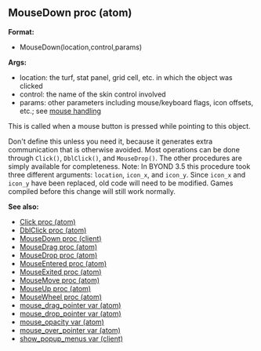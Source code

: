 ## MouseDown proc (atom)

<!-- -->
**Format:**
+   MouseDown(location,control,params)
<!-- -->
**Args:**
+   location: the turf, stat panel, grid cell, etc. in which the object
    was clicked
+   control: the name of the skin control involved
+   params: other parameters including mouse/keyboard flags, icon
    offsets, etc.; see [mouse handling](/ref/DM/mouse.md) 

This is called when a mouse button is pressed while pointing to
this object. 

Don\'t define this unless you need it, because it
generates extra communication that is otherwise avoided. Most operations
can be done through `Click()`, `DblClick()`, and `MouseDrop()`. The
other procedures are simply available for completeness.
Note: In BYOND 3.5 this procedure took three different arguments:
`location`, `icon_x`, and `icon_y`. Since `icon_x` and `icon_y` have
been replaced, old code will need to be modified. Games compiled before
this change will still work normally.

**See also:**
+   [Click proc (atom)](/ref/atom/proc/Click.md) 
+   [DblClick proc (atom)](/ref/atom/proc/DblClick.md) 
+   [MouseDown proc (client)](/ref/client/proc/MouseDown.md) 
+   [MouseDrag proc (atom)](/ref/atom/proc/MouseDrag.md) 
+   [MouseDrop proc (atom)](/ref/atom/proc/MouseDrop.md) 
+   [MouseEntered proc (atom)](/ref/atom/proc/MouseEntered.md) 
+   [MouseExited proc (atom)](/ref/atom/proc/MouseExited.md) 
+   [MouseMove proc (atom)](/ref/atom/proc/MouseMove.md) 
+   [MouseUp proc (atom)](/ref/atom/proc/MouseUp.md) 
+   [MouseWheel proc (atom)](/ref/atom/proc/MouseWheel.md) 
+   [mouse_drag_pointer var (atom)](/ref/atom/var/mouse_drag_pointer.md) 
+   [mouse_drop_pointer var (atom)](/ref/atom/var/mouse_drop_pointer.md) 
+   [mouse_opacity var (atom)](/ref/atom/var/mouse_opacity.md) 
+   [mouse_over_pointer var (atom)](/ref/atom/var/mouse_over_pointer.md) 
+   [show_popup_menus var (client)](/ref/client/var/show_popup_menus.md) 